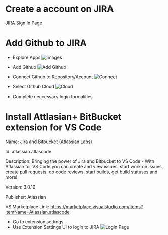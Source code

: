 
# Create a account on JIRA

[JIRA Sign In Page](https://www.google.com/aclk?sa=l&ai=DChcSEwiB-fWQ3PuEAxWfR0cBHQGuA-EYABAAGgJxdQ&ase=2&gclid=Cj0KCQjwqdqvBhCPARIsANrmZhP0rioSiNQmKNVPMRXAuO6Jou1tpmLEbyD9WArdkhY5WQ-jY4beQI8aAgZuEALw_wcB&sig=AOD64_1T7xUXViVGbsT4sz_U_aWzsjn9Gg&q&nis=4&adurl&ved=2ahUKEwi14u2Q3PuEAxWtEFkFHXusAfMQ0Qx6BAgGEAE)

# Add Github to JIRA

- Explore Apps
![images](/images/images.png)

- Add Github
![Add Github](/images/git_hub_for_jira.png)

- Connect Github to Repository/Account
![Connect](/images/connect_to_github.png)

- Select Github Cloud
![Cloud](/images/github_cloud.png)

- Complete neccessary login formalities


# Install Attlasian+ BitBucket extension for VS Code

Name: Jira and Bitbucket (Atlassian Labs)

Id: atlassian.atlascode

Description: Bringing the power of Jira and Bitbucket to VS Code - With Atlassian for VS Code you can create and view issues, start work on issues, create pull requests, do code reviews, start builds, get build statuses and more!

Version: 3.0.10

Publisher: Atlassian

VS Marketplace Link: https://marketplace.visualstudio.com/items?itemName=Atlassian.atlascode

- Go to extension settings
- Use Extension Settings UI to login to JIRA
![Login Page](/images/login_to_jira.png)